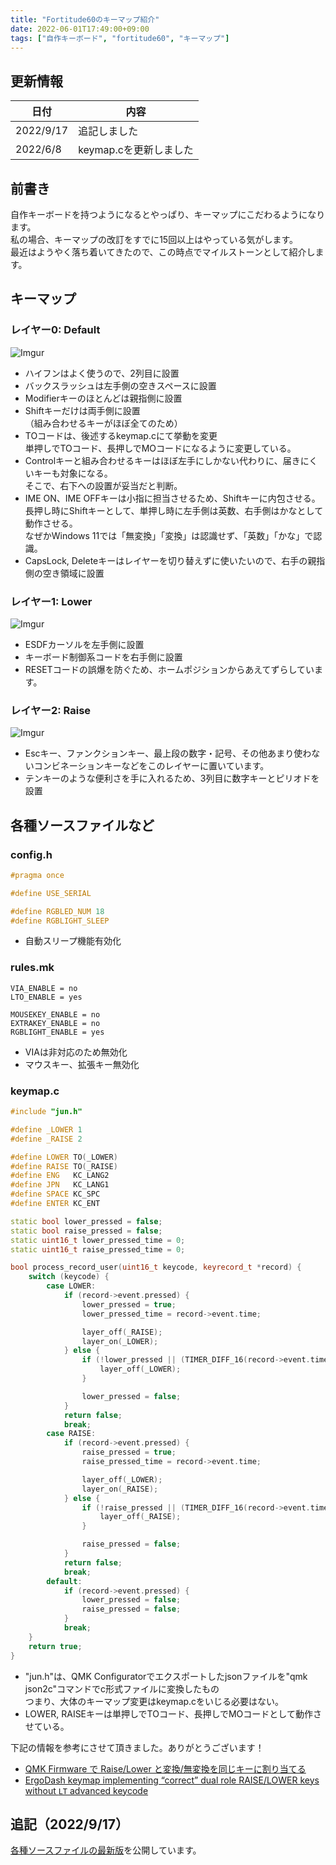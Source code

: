 ```yaml
---
title: "Fortitude60のキーマップ紹介"
date: 2022-06-01T17:49:00+09:00
tags: ["自作キーボード", "fortitude60", "キーマップ"]
---
```

## 更新情報

|日付|内容|
|---|----|
|2022/9/17|追記しました|
|2022/6/8|keymap.cを更新しました|

## 前書き

自作キーボードを持つようになるとやっぱり、キーマップにこだわるようになります。  
私の場合、キーマップの改訂をすでに15回以上はやっている気がします。  
最近はようやく落ち着いてきたので、この時点でマイルストーンとして紹介します。

## キーマップ

### レイヤー0: Default

![Imgur](https://i.imgur.com/nswpUqw.png)

- ハイフンはよく使うので、2列目に設置
- バックスラッシュは左手側の空きスペースに設置
- Modifierキーのほとんどは親指側に設置
- Shiftキーだけは両手側に設置  
（組み合わせるキーがほぼ全てのため）
- TOコードは、後述するkeymap.cにて挙動を変更  
単押しでTOコード、長押しでMOコードになるように変更している。
- Controlキーと組み合わせるキーはほぼ左手にしかない代わりに、届きにくいキーも対象になる。  
そこで、右下への設置が妥当だと判断。
- IME ON、IME OFFキーは小指に担当させるため、Shiftキーに内包させる。  
長押し時にShiftキーとして、単押し時に左手側は英数、右手側はかなとして動作させる。  
なぜかWindows 11では「無変換」「変換」は認識せず、「英数」「かな」で認識。
- CapsLock, Deleteキーはレイヤーを切り替えずに使いたいので、右手の親指側の空き領域に設置

### レイヤー1: Lower

![Imgur](https://i.imgur.com/kbmO20j.png)

- ESDFカーソルを左手側に設置
- キーボード制御系コードを右手側に設置
- RESETコードの誤爆を防ぐため、ホームポジションからあえてずらしています。

### レイヤー2: Raise

![Imgur](https://i.imgur.com/uYgYn7a.png)

- Escキー、ファンクションキー、最上段の数字・記号、その他あまり使わないコンビネーションキーなどをこのレイヤーに置いています。
- テンキーのような便利さを手に入れるため、3列目に数字キーとピリオドを設置

## 各種ソースファイルなど

### config.h

```cpp
#pragma once

#define USE_SERIAL

#define RGBLED_NUM 18
#define RGBLIGHT_SLEEP
```

- 自動スリープ機能有効化

### rules.mk

```
VIA_ENABLE = no
LTO_ENABLE = yes

MOUSEKEY_ENABLE = no
EXTRAKEY_ENABLE = no
RGBLIGHT_ENABLE = yes
```

- VIAは非対応のため無効化
- マウスキー、拡張キー無効化

### keymap.c

```cpp
#include "jun.h"

#define _LOWER 1
#define _RAISE 2

#define LOWER TO(_LOWER)
#define RAISE TO(_RAISE)
#define ENG   KC_LANG2
#define JPN   KC_LANG1
#define SPACE KC_SPC
#define ENTER KC_ENT

static bool lower_pressed = false;
static bool raise_pressed = false;
static uint16_t lower_pressed_time = 0;
static uint16_t raise_pressed_time = 0;

bool process_record_user(uint16_t keycode, keyrecord_t *record) {
	switch (keycode) {
		case LOWER:
			if (record->event.pressed) {
				lower_pressed = true;
				lower_pressed_time = record->event.time;

				layer_off(_RAISE);
				layer_on(_LOWER);
			} else {
				if (!lower_pressed || (TIMER_DIFF_16(record->event.time, lower_pressed_time) >= TAPPING_TERM)) {
					layer_off(_LOWER);
				}

				lower_pressed = false;
			}
			return false;
			break;
		case RAISE:
			if (record->event.pressed) {
				raise_pressed = true;
				raise_pressed_time = record->event.time;

				layer_off(_LOWER);
				layer_on(_RAISE);
			} else {
				if (!raise_pressed || (TIMER_DIFF_16(record->event.time, raise_pressed_time) >= TAPPING_TERM)) {
				    layer_off(_RAISE);
				}

				raise_pressed = false;
			}
			return false;
			break;
		default:
			if (record->event.pressed) {
				lower_pressed = false;
				raise_pressed = false;
			}
			break;
	}
	return true;
}
```

- "jun.h"は、QMK Configuratorでエクスポートしたjsonファイルを"qmk json2c"コマンドでc形式ファイルに変換したもの  
つまり、大体のキーマップ変更はkeymap.cをいじる必要はない。
- LOWER, RAISEキーは単押しでTOコード、長押しでMOコードとして動作させている。

下記の情報を参考にさせて頂きました。ありがとうございます！

- [QMK Firmware で Raise/Lower と変換/無変換を同じキーに割り当てる](https://okapies.hateblo.jp/entry/2019/02/02/133953)
- [ErgoDash keymap implementing “correct” dual role RAISE/LOWER keys without `LT` advanced keycode](https://gist.github.com/okapies/5d13a174cbb13ce34dbd9faede9d0b71)

## 追記（2022/9/17）

[各種ソースファイルの最新版](https://github.com/jun10000/fortitude60_keymap)を公開しています。
